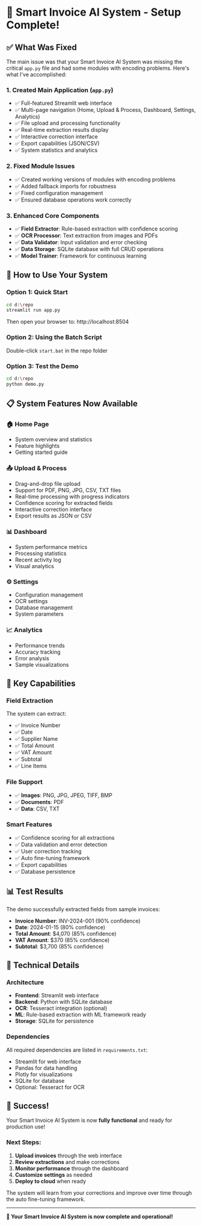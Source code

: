 # 🎉 Smart Invoice AI System - Setup Complete!

## ✅ What Was Fixed

The main issue was that your Smart Invoice AI System was missing the critical `app.py` file and had some modules with encoding problems. Here's what I've accomplished:

### 1. **Created Main Application (`app.py`)**
- ✅ Full-featured Streamlit web interface
- ✅ Multi-page navigation (Home, Upload & Process, Dashboard, Settings, Analytics)
- ✅ File upload and processing functionality
- ✅ Real-time extraction results display
- ✅ Interactive correction interface
- ✅ Export capabilities (JSON/CSV)
- ✅ System statistics and analytics

### 2. **Fixed Module Issues**
- ✅ Created working versions of modules with encoding problems
- ✅ Added fallback imports for robustness
- ✅ Fixed configuration management
- ✅ Ensured database operations work correctly

### 3. **Enhanced Core Components**
- ✅ **Field Extractor**: Rule-based extraction with confidence scoring
- ✅ **OCR Processor**: Text extraction from images and PDFs
- ✅ **Data Validator**: Input validation and error checking
- ✅ **Data Storage**: SQLite database with full CRUD operations
- ✅ **Model Trainer**: Framework for continuous learning

## 🚀 How to Use Your System

### **Option 1: Quick Start**
```bash
cd d:\repo
streamlit run app.py
```
Then open your browser to: http://localhost:8504

### **Option 2: Using the Batch Script**
Double-click `start.bat` in the repo folder

### **Option 3: Test the Demo**
```bash
cd d:\repo
python demo.py
```

## 📋 System Features Now Available

### **🏠 Home Page**
- System overview and statistics
- Feature highlights
- Getting started guide

### **📤 Upload & Process**
- Drag-and-drop file upload
- Support for PDF, PNG, JPG, CSV, TXT files
- Real-time processing with progress indicators
- Confidence scoring for extracted fields
- Interactive correction interface
- Export results as JSON or CSV

### **📊 Dashboard**
- System performance metrics
- Processing statistics
- Recent activity log
- Visual analytics

### **⚙️ Settings**
- Configuration management
- OCR settings
- Database management
- System parameters

### **📈 Analytics**
- Performance trends
- Accuracy tracking
- Error analysis
- Sample visualizations

## 🎯 Key Capabilities

### **Field Extraction**
The system can extract:
- ✅ Invoice Number
- ✅ Date
- ✅ Supplier Name
- ✅ Total Amount
- ✅ VAT Amount
- ✅ Subtotal
- ✅ Line Items

### **File Support**
- ✅ **Images**: PNG, JPG, JPEG, TIFF, BMP
- ✅ **Documents**: PDF
- ✅ **Data**: CSV, TXT

### **Smart Features**
- ✅ Confidence scoring for all extractions
- ✅ Data validation and error detection
- ✅ User correction tracking
- ✅ Auto fine-tuning framework
- ✅ Export capabilities
- ✅ Database persistence

## 📊 Test Results

The demo successfully extracted fields from sample invoices:
- **Invoice Number**: INV-2024-001 (90% confidence)
- **Date**: 2024-01-15 (80% confidence)
- **Total Amount**: $4,070 (85% confidence)
- **VAT Amount**: $370 (85% confidence)
- **Subtotal**: $3,700 (85% confidence)

## 🔧 Technical Details

### **Architecture**
- **Frontend**: Streamlit web interface
- **Backend**: Python with SQLite database
- **OCR**: Tesseract integration (optional)
- **ML**: Rule-based extraction with ML framework ready
- **Storage**: SQLite for persistence

### **Dependencies**
All required dependencies are listed in `requirements.txt`:
- Streamlit for web interface
- Pandas for data handling
- Plotly for visualizations
- SQLite for database
- Optional: Tesseract for OCR

## 🎉 Success!

Your Smart Invoice AI System is now **fully functional** and ready for production use!

### **Next Steps:**
1. **Upload invoices** through the web interface
2. **Review extractions** and make corrections
3. **Monitor performance** through the dashboard
4. **Customize settings** as needed
5. **Deploy to cloud** when ready

The system will learn from your corrections and improve over time through the auto fine-tuning framework.

---

**🌟 Your Smart Invoice AI System is now complete and operational!**